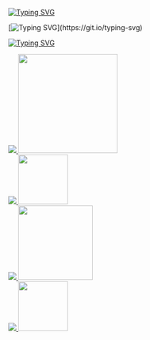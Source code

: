 [![Typing SVG](https://readme-typing-svg.herokuapp.com?font=Fira+Code&size=30&duration=1&pause=1500&color=F7F7F7&center=true&multiline=true&repeat=false&width=900&height=100&lines=%22La+%C3%BAnica+forma+de+ir+r%C3%A1pido+es+yendo+bien.%22;%E2%80%94+Robert+C.+Martin+(Uncle+Bob))](https://git.io/typing-svg)

[![Typing SVG](https://readme-typing-svg.herokuapp.com?font=Fira+Code&size=30&duration=1&pause=1500&color=F7F7F7&multiline=true&repeat=false&width=1400&height=200&lines=%F0%9F%A4%99%F0%9F%8F%BEHola+soy+Kevin;Actualmente+soy+tecnologo+en+analisis+y+desarrollo+de+software,;mi+curiosidad+me+ha+impulsado+a+explorar+nuevas+tecnolog%C3%ADas+y;+a+mejorar+mis+habilidades+para+desarrollar+soluciones+de+software;efectivas+e+innovadoras.)](https://git.io/typing-svg)

[![Typing SVG](https://readme-typing-svg.herokuapp.com?font=Fira+Code&weight=600&size=30&duration=1&pause=1500&color=2367FF&multiline=true&repeat=false&lines=StacK+Tecnol%C3%B3gico)](https://git.io/typing-svg)

<div>
  <a href="https://git.io/typing-svg">
    <img src="https://readme-typing-svg.herokuapp.com?font=Fira+Code&size=22&duration=1&pause=1500&color=FFFCFC&multiline=true&repeat=false&width=140&height=40&lines=Languages:" />
  </a>
  <a href="https://skillicons.dev">
    <img width="200px" src="https://skillicons.dev/icons?i=js,php,cs,dotnet" />
  </a>
</div>
<div>
  <a href="https://git.io/typing-svg">
    <img src="https://readme-typing-svg.herokuapp.com?font=Fira+Code&size=22&duration=1&pause=1500&color=FFFCFC&multiline=true&repeat=false&width=141&height=40&lines=DataBases:" />
  </a>
  <a href="https://skillicons.dev">
    <img width="100px" src="https://skillicons.dev/icons?i=mysql,mongodb" />
  </a>
</div>
<div>
  <a href="https://git.io/typing-svg">
    <img src="https://readme-typing-svg.herokuapp.com?font=Fira+Code&size=22&duration=1&pause=1500&color=FFFCFC&multiline=true&repeat=false&width=151&height=40&lines=FrameWorks:" />
  </a>
  <a href="https://skillicons.dev">
    <img width="150px" src="https://skillicons.dev/icons?i=react,laravel,bootstrap" />
  </a>
</div>
<div>
  <a href="https://git.io/typing-svg">
    <img src="https://readme-typing-svg.herokuapp.com?font=Fira+Code&size=22&duration=1&pause=1500&color=FFFCFC&multiline=true&repeat=false&width=151&height=40&lines=Tools:" />
  </a>
  <a href="https://skillicons.dev">
    <img width="100px" src="https://skillicons.dev/icons?i=docker,postman" />
  </a>
</div>

